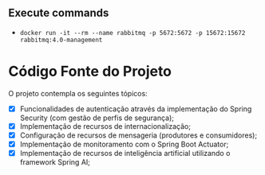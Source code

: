 ## Execute commands
- ```docker run -it --rm --name rabbitmq -p 5672:5672 -p 15672:15672 rabbitmq:4.0-management```

# Código Fonte do Projeto

O projeto contempla os seguintes tópicos:

- [x] Funcionalidades de autenticação através da implementação do Spring Security (com gestão de perfis de segurança);
- [x] Implementação de recursos de internacionalização;
- [x] Configuração de recursos de mensageria (produtores e consumidores);
- [x] Implementação de monitoramento com o Spring Boot Actuator;
- [x] Implementação de recursos de inteligência artificial utilizando o framework Spring AI;
